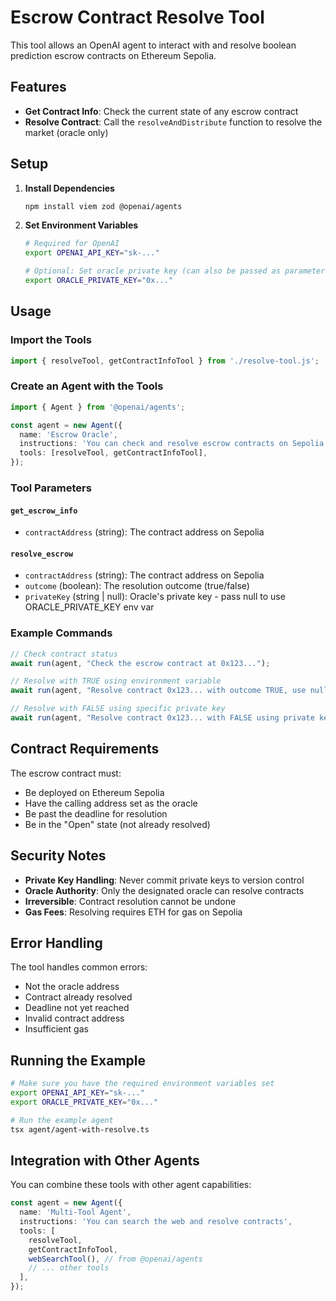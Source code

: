 # Escrow Contract Resolve Tool

This tool allows an OpenAI agent to interact with and resolve boolean prediction escrow contracts on Ethereum Sepolia.

## Features

- **Get Contract Info**: Check the current state of any escrow contract
- **Resolve Contract**: Call the `resolveAndDistribute` function to resolve the market (oracle only)

## Setup

1. **Install Dependencies**
   ```bash
   npm install viem zod @openai/agents
   ```

2. **Set Environment Variables**
   ```bash
   # Required for OpenAI
   export OPENAI_API_KEY="sk-..."
   
   # Optional: Set oracle private key (can also be passed as parameter)
   export ORACLE_PRIVATE_KEY="0x..."
   ```

## Usage

### Import the Tools

```typescript
import { resolveTool, getContractInfoTool } from './resolve-tool.js';
```

### Create an Agent with the Tools

```typescript
import { Agent } from '@openai/agents';

const agent = new Agent({
  name: 'Escrow Oracle',
  instructions: 'You can check and resolve escrow contracts on Sepolia',
  tools: [resolveTool, getContractInfoTool],
});
```

### Tool Parameters

#### `get_escrow_info`
- `contractAddress` (string): The contract address on Sepolia

#### `resolve_escrow`
- `contractAddress` (string): The contract address on Sepolia
- `outcome` (boolean): The resolution outcome (true/false)
- `privateKey` (string | null): Oracle's private key - pass null to use ORACLE_PRIVATE_KEY env var

### Example Commands

```typescript
// Check contract status
await run(agent, "Check the escrow contract at 0x123...");

// Resolve with TRUE using environment variable
await run(agent, "Resolve contract 0x123... with outcome TRUE, use null for private key");

// Resolve with FALSE using specific private key
await run(agent, "Resolve contract 0x123... with FALSE using private key 0xabc...");
```

## Contract Requirements

The escrow contract must:
- Be deployed on Ethereum Sepolia
- Have the calling address set as the oracle
- Be past the deadline for resolution
- Be in the "Open" state (not already resolved)

## Security Notes

- **Private Key Handling**: Never commit private keys to version control
- **Oracle Authority**: Only the designated oracle can resolve contracts
- **Irreversible**: Contract resolution cannot be undone
- **Gas Fees**: Resolving requires ETH for gas on Sepolia

## Error Handling

The tool handles common errors:
- Not the oracle address
- Contract already resolved
- Deadline not yet reached
- Invalid contract address
- Insufficient gas

## Running the Example

```bash
# Make sure you have the required environment variables set
export OPENAI_API_KEY="sk-..."
export ORACLE_PRIVATE_KEY="0x..."

# Run the example agent
tsx agent/agent-with-resolve.ts
```

## Integration with Other Agents

You can combine these tools with other agent capabilities:

```typescript
const agent = new Agent({
  name: 'Multi-Tool Agent',
  instructions: 'You can search the web and resolve contracts',
  tools: [
    resolveTool,
    getContractInfoTool,
    webSearchTool(), // from @openai/agents
    // ... other tools
  ],
});
``` 